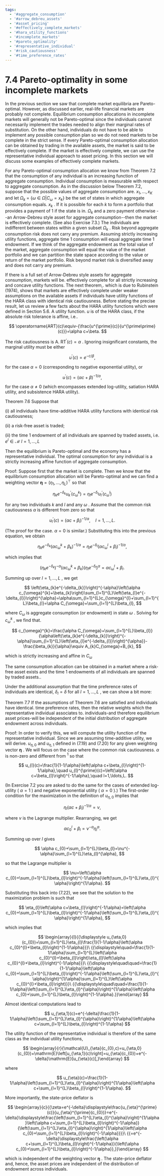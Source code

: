 ```yaml
---
tags:
  - '#aggregate_consumption'
  - '#arrow_debreu_assets'
  - '#asset_pricing'
  - '#effectively_complete_markets'
  - '#hara_utility_functions'
  - '#incomplete_markets'
  - '#pareto_optimality'
  - '#representative_individual'
  - '#risk_cautiousness'
  - '#time_preference_rates'
---
```

# 7.4 Pareto-optimality in some incomplete markets  

In the previous section we saw that complete market equilibria are Pareto-optimal. However, as discussed earlier, real-life financial markets are probably not complete. Equilibrium consumption allocations in incomplete markets will generally not be Pareto-optimal since the individuals cannot necessarily implement the trades needed to align their marginal rates of substitution. On the other hand, individuals do not have to be able to implement any possible consumption plan so we do not need markets to be complete in the strict sense. If every Pareto-optimal consumption allocation can be obtained by trading in the available assets, the market is said to be effectively complete. If the market is effectively complete, we can use the representative individual approach to asset pricing. In this section we will discuss some examples of effectively complete markets.  

For any Pareto-optimal consumption allocation we know from Theorem 7.2 that the consumption of any individual is an increasing function of aggregate consumption. Individual consumption is measurable with respect to aggregate consumption. As in the discussion below Theorem 7.2, suppose that the possible values of aggregate consumption are. $x_{1},\ldots,x_{K}$ and let $\Omega_{k}~=~\{\omega~\in$ $\Omega|C_{\omega}=x_{k}\}$ be the set of states in which aggregate consumption equals. $x_{k}$ . If it is possible for each $k$ to form a portfolio that provides a payment of 1 if the state is in. $\Omega_{k}$ and a zero payment otherwise --an Arrow-Debreu style asset for aggregate consumption--then the market is effectively complete. (See also Exercise 7.3.) The individuals are indifferent between states within a given subset $\Omega_{k}$ . Risk beyond aggregate consumption risk does not carry any premium. Assuming strictly increasing utility functions, aggregate time 1 consumption will equal aggregate time 1 endowment. If we think of the aggregate endowment as the total value of the market, aggregate consumption will equal the value of the market portfolio and we can partition the state space according to the value or return of the market portfolio. Risk beyond market risk is diversified away and does not carry any premium.  

If there is a full set of Arrow-Debreu style assets for aggregate consumption, markets will be. effectively complete for all strictly increasing and concave utility functions. The next theorem,. which is due to Rubinstein (1974), shows that markets are effectively complete under weaker assumptions on the available assets if individuals have utility functions of the HARA class with identical risk cautiousness. Before stating the precise result, let us review a few facts about the HARA utility functions which were defined in Section 5.6. A utility function. $u$ is of the HARA class, if the absolute risk tolerance is affine, i.e..  

$$
\operatorname{ART}(c)\equiv-{\frac{u^{\prime}(c)}{u^{\prime\prime}(c)}}=\alpha c+\beta.
$$  

The risk cautiousness is A. $\mathrm{RT}^{\prime}(c)=\alpha$ . Ignoring insignificant constants, the marginal utility must be either  

$$
u^{\prime}(c)=e^{-c/\beta},
$$  

for the case $\alpha=0$ (corresponding to negative exponential utility), or  

$$
u^{\prime}(c)=\left(\alpha c+\beta\right)^{-1/\alpha},
$$  

for the case $\alpha\neq0$ (which encompasses extended log-utility, satiation HARA utility, and subsistence HARA utility).  

Theorem 7.6 Suppose that  

(i) all individuals have time-additive HARA utility functions with identical risk cautiousness;  

(ii) a risk-free asset is traded;  

(ii) the time 1 endowment of all individuals are spanned by traded assets, i.e. $e^{l}\in\mathcal{M}$ $l=1,\ldots,L$  

Then the equilibrium is Pareto-optimal and the economy has a representative individual. The optimal consumption for any individual is a strictly increasing affine function of aggregate consumption.  

Proof: Suppose first that the market is complete. Then we know that the equilibrium consumption allocation will be Pareto-optimal and we can find a weighting vector $\pmb{\eta}=(\eta_{1},\dots,\eta_{L})^{\top}$ so that  

$$
\eta_{k}e^{-\delta_{k}}u_{k}^{\prime}(c_{\omega}^{k})=\eta_{l}e^{-\delta_{l}}u_{l}^{\prime}(c_{\omega}^{l})
$$  

for any two individuals $k$ and $\textit{l}$ and any $\omega$ . Assume that the common risk cautiousness $\alpha$ is different from zero so that  

$$
u_{l}^{\prime}(c)=(\alpha c+\beta_{l})^{-1/\alpha},\quad l=1,\ldots,L.
$$  

(The proof for the case. $\alpha=0$ is similar.) Substituting this into the previous equation, we obtain  

$$
\eta_{k}e^{-\delta_{k}}\left(\alpha c_{\omega}^{k}+\beta_{k}\right)^{-1/\alpha}=\eta_{l}e^{-\delta_{l}}\left(\alpha c_{\omega}^{l}+\beta_{l}\right)^{-1/\alpha},
$$  

which implies that  

$$
\left(\eta_{k}e^{-\delta_{k}}\right)^{-\alpha}\left(\alpha c_{\omega}^{k}+\beta_{k}\right)\left(\eta_{l}e^{-\delta_{l}}\right)^{\alpha}=\alpha c_{\omega}^{l}+\beta_{l}.
$$  

Summing up over $l=1,\ldots,L$ , we get  

$$
\left(\eta_{k}e^{-\delta_{k}}\right)^{-\alpha}\left(\alpha c_{\omega}^{k}+\beta_{k}\right)\sum_{l=1}^{L}\left(\eta_{l}e^{-\delta_{l}}\right)^{\alpha}=\alpha\sum_{l=1}^{L}c_{\omega}^{l}+\sum_{l=1}^{L}\beta_{l}=\alpha C_{\omega}+\sum_{l=1}^{L}\beta_{l},
$$  

where $C_{\omega}$ is aggregate consumption (or endowment) in state $\omega$ . Solving for $c_{\omega}^{k}$ , we find that.  

$$
c_{\omega}^{k}=\frac{\alpha C_{\omega}+\sum_{l=1}^{L}\beta_{l}}{\alpha\left(\eta_{k}e^{-\delta_{k}}\right)^{-\alpha}\sum_{l=1}^{L}\left(\eta_{l}e^{-\delta_{l}}\right)^{\alpha}}-\frac{\beta_{k}}{\alpha}\equiv A_{k}C_{\omega}+B_{k},
$$  

which is strictly increasing and affine in $C_{\omega}$  

The same consumption allocation can be obtained in a market where a risk-free asset exists and the time 1 endowments of all individuals are spanned by traded assets..  

Under the additional assumption that the time preference rates of individuals are identical, $\delta_{l}=\delta$ for all $l=1,\ldots,L$ , we can show a bit more:  

Theorem 7.7 If the assumptions of Theorem 7.6 are satisfied and individuals have identical. time preference rates, then the relative weights which the representative individual associates to. individuals-and therefore equilibrium asset prices-will be independent of the initial distribution of aggregate endowment across individuals.  

Proof: In order to verify this, we will compute the utility function of the representative individual. Since we are assuming time-additive utility, we will derive. $u_{\eta,0}$ and $u_{\eta,1}$ defined in (7.19) and (7.20) for any given weighting vector $\pmb{\eta}$ . We will focus on the case where the common risk cautiousness. $\alpha$ is non-zero and different from $^{1}$ so that  

$$
u_{l}(c)=\frac{1}{1-1/\alpha}\left(\alpha c+\beta_{l}\right)^{1-1/\alpha},\quad u_{l}^{\prime}(c)=\left(\alpha c+\beta_{l}\right)^{-1/\alpha},\quad l=1,\ldots,L.
$$  

(In Exercise 7.2 you are asked to do the same for the cases of extended log-utility ( $\alpha=1$ ) and negative exponential utility ( $\alpha=0$ ).) The first-order condition for the maximization in the definition of $u_{\eta,0}$ implies that  

$$
\eta_{l}\left(\alpha c+\beta_{l}\right)^{-1/\alpha}=\nu,
$$  

where $\nu$ is the Lagrange multiplier. Rearranging, we get  

$$
\alpha c_{0}^{l}+\beta_{l}=\nu^{-\alpha}\eta_{l}^{\alpha}.
$$  

Summing up over $\textit{l}$ gives  

$$
\alpha c_{0}+\sum_{l=1}^{L}\beta_{l}=\nu^{-\alpha}\sum_{l=1}^{L}\eta_{l}^{\alpha},
$$  

so that the Lagrange multiplier is  

$$
\nu=\left(\alpha c_{0}+\sum_{l=1}^{L}\beta_{l}\right)^{-1/\alpha}\left(\sum_{l=1}^{L}\eta_{l}^{\alpha}\right)^{1/\alpha}.
$$  

Substituting this back into (7.22), we see that the solution to the maximization problem is such that  

$$
\eta_{l}\left(\alpha c+\beta_{l}\right)^{-1/\alpha}=\left(\alpha c_{0}+\sum_{l=1}^{L}\beta_{l}\right)^{-1/\alpha}\left(\sum_{l=1}^{L}\eta_{l}^{\alpha}\right)^{1/\alpha},
$$  

which implies that  

$$
\begin{array}{l}{{\displaystyle u_{\eta,0}(c_{0})=\sum_{l=1}^{L}\eta_{l}\frac{1}{1-1/\alpha}\left(\alpha c_{0}^{l}+\beta_{l}\right)^{1-1/\alpha}}}\ {{\displaystyle\quad=\frac{1}{1-1/\alpha}\sum_{l=1}^{L}\left(\alpha c_{0}^{l}+\beta_{l}\right)\eta_{l}\left(\alpha c_{0}^{l}+\beta_{l}\right)^{-1/\alpha}}}\ {{\displaystyle\quad\quad=\frac{1}{1-1/\alpha}\left(\alpha c_{0}+\sum_{l=1}^{L}\beta_{l}\right)^{-1/\alpha}\left(\sum_{l=1}^{L}\eta_{l}^{\alpha}\right)^{1/\alpha}\sum_{l=1}^{L}\left(\alpha c_{0}^{l}+\beta_{l}\right)}}\ {{\displaystyle\quad\quad=\frac{1}{1-1/\alpha}\left(\sum_{l=1}^{L}\eta_{l}^{\alpha}\right)^{1/\alpha}\left(\alpha c_{0}+\sum_{l=1}^{L}\beta_{l}\right)^{1-1/\alpha}.}}\end{array}
$$  

Almost identical computations lead to  

$$
u_{\eta,1}(c)=e^{-\delta}\frac{1}{1-1/\alpha}\left(\sum_{l=1}^{L}\eta_{l}^{\alpha}\right)^{1/\alpha}\left(\alpha c+\sum_{l=1}^{L}\beta_{l}\right)^{1-1/\alpha}
$$  

The utility function of the representative individual is therefore of the same class as the individual utility functions,  

$$
\begin{array}{r}{\mathcal{U}_{\eta}(c_{0},c)=u_{\eta,0}(c_{0})+\mathrm{E}\left[u_{\eta,1}(c)\right]=u_{\eta}(c_{0})+e^{-\delta}\mathrm{E}[u_{\eta}(c)],}\end{array}
$$  

where  

$$
u_{\eta}(c)=\frac{1}{1-1/\alpha}\left(\sum_{l=1}^{L}\eta_{l}^{\alpha}\right)^{1/\alpha}\left(\alpha c+\sum_{l=1}^{L}\beta_{l}\right)^{1-1/\alpha}.
$$  

More importantly, the state-price deflator is  

$$
\begin{array}{c}{{\zeta=e^{-\delta}\displaystyle\frac{u_{\eta}^{\prime}(c)}{u_{\eta}^{\prime}(c_{0})}=e^{-\delta}\displaystyle\frac{\left(\sum_{l=1}^{L}\eta_{l}^{\alpha}\right)^{1/\alpha}\left(\alpha c+\sum_{l=1}^{L}\beta_{l}\right)^{-1/\alpha}}{\left(\sum_{l=1}^{L}\eta_{l}^{\alpha}\right)^{1/\alpha}\left(\alpha c_{0}+\sum_{l=1}^{L}\beta_{l}\right)^{-1/\alpha}}}}\ {{=e^{-\delta}\displaystyle\frac{\left(\alpha c+\sum_{l=1}^{L}\beta_{l}\right)^{-1/\alpha}}{\left(\alpha c_{0}+\sum_{l=1}^{L}\beta_{l}\right)^{-1/\alpha}},}}\end{array}
$$  

which is independent of the weighting vector $\pmb{\eta}$ . The state-price deflator and, hence, the asset prices are independent of the distribution of endowment across individuals.  

